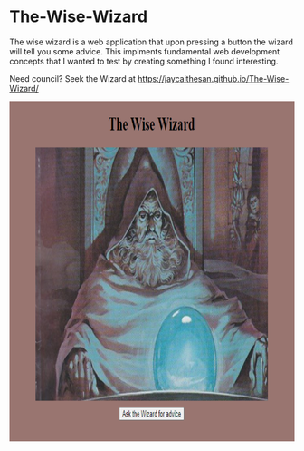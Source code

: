 # The-Wise-Wizard
The wise wizard is a web application that upon pressing a button the wizard will tell you some advice. This implments fundamental web development concepts that I wanted to test by creating something I found interesting.

Need council? Seek the Wizard at https://jaycaithesan.github.io/The-Wise-Wizard/


<div>
    <img src =s193.png width = "800" height ="600">
</div>

